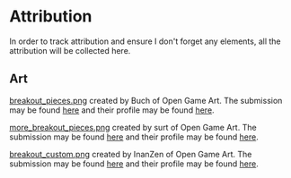 # Attribution

In order to track attribution and ensure I don't forget any elements, all the attribution will be collected here.

## Art

[breakout_pieces.png](Art\breakout_pieces.png) created by Buch of Open Game Art.  The submission may be found [here](https://opengameart.org/content/breakout-set) and their profile may be found [here](https://opengameart.org/users/buch).

[more_breakout_pieces.png](Art\more_breakout_pieces.png) created by surt of Open Game Art.  The submission may be found [here](https://opengameart.org/content/breakout-set) and their profile may be found [here](https://opengameart.org/users/surt).

[breakout_custom.png](Art\more_breakout_pieces.png) created by InanZen of Open Game Art.  The submission may be found [here](https://opengameart.org/content/breakout-set) and their profile may be found [here](https://opengameart.org/users/inanzen).
